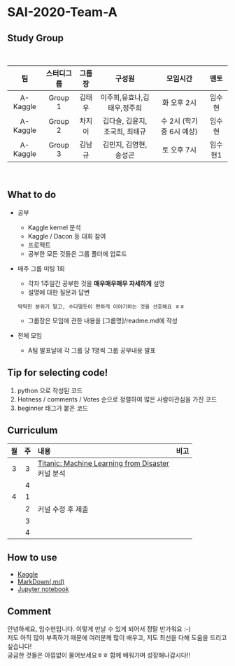 # SAI-2020-Team-A

## Study Group

<br>

|    팀    | 스터디그룹 |   그룹장   | 구성원 | 모임시간 |   멘토  |
|:--------:|:---------:|:---------:|:------:|:--------:|:------:|
| A-Kaggle |   Group 1 |   김태우 |  이주희,유효나,김태우,정주희  |  화 오후 2시    | 임수현 |
| A-Kaggle |   Group 2 |   차지이 |  김다슬, 김윤지, 조국희, 최태규   |  수 2시 (학기 중 6시 예상)    | 임수현 |
| A-Kaggle |   Group 3 |   김남규 |  김민지, 김영현, 송성곤  |  토 오후 7시    | 임수현1 |

<br>

## What to do
* 공부
  - Kaggle kernel 분석 
  - Kaggle / Dacon 등 대회 참여 
  - 프로젝트
  - 공부한 모든 것들은 그룹 폴더에 업로드
  
 
* 매주 그룹 미팅 1회
  - 각자 1주일간 공부한 것을 **매우매우매우 자세하게** 설명
  - 설명에 대한 질문과 답변
  ```
  딱딱한 분위기 말고, 수다떨듯이 편하게 이야기하는 것을 선호해요 ㅎㅎ
  ```
  - 그룹장은 모임에 관한 내용을 [그룹명]/readme.md에 작성
  
* 전체 모임
  - A팀 발표날에 각 그룹 당 1명씩 그룹 공부내용 발표
  
  
## Tip for selecting code!

1. python 으로 작성된 코드
2. Hotness / comments / Votes 순으로 정렬하여 많은 사람이관심을 가진 코드
3. beginner 태그가 붙은 코드


## Curriculum

|월|주|내용|비고|
|:--:|:--:|:--|:--:|
|3|3|[Titanic: Machine Learning from Disaster](https://www.kaggle.com/c/titanic/notebooks)<br> 커널 분석||
||4|||
|4|1|||
||2|커널 수정 후 제출||
||3|||
||4|||

## How to use

* [Kaggle](https://velog.io/@skyepodium/%EC%BA%90%EA%B8%80-%EC%82%AC%EC%9A%A9%EB%B2%95%EC%97%90-%EB%8C%80%ED%95%B4-%EC%95%8C%EC%95%84%EB%B3%B4%EC%9E%90)
* [MarkDown(.md)](https://heropy.blog/2017/09/30/markdown/)
* [Jupyter notebook](https://hogni.tistory.com/29)

## Comment
안녕하세요, 임수현입니다. 이렇게 만날 수 있게 되어서 정말 반가워요 :-)  
저도 아직 많이 부족하기 때문에 여러분께 많이 배우고, 저도 최선을 다해 도움을 드리고 싶습니다!  
궁금한 것들은 아낌없이 물어보세요ㅎㅎ 함께 배워가며 성장해나갑시다!!


